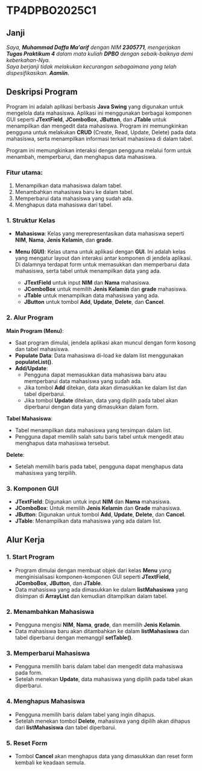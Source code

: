 # TP4DPBO2025C1

## Janji
_Saya, **Muhammad Daffa Ma'arif** dengan NIM **2305771**, mengerjakan **Tugas Praktikum 4** dalam mata kuliah **DPBO** dengan sebaik-baiknya demi keberkahan-Nya.  
Saya berjanji tidak melakukan kecurangan sebagaimana yang telah dispesifikasikan. **Aamiin.**_

## Deskripsi Program

Program ini adalah aplikasi berbasis **Java Swing** yang digunakan untuk mengelola data mahasiswa. Aplikasi ini menggunakan berbagai komponen GUI seperti **JTextField**, **JComboBox**, **JButton**, dan **JTable** untuk menampilkan dan mengedit data mahasiswa. Program ini memungkinkan pengguna untuk melakukan **CRUD** (Create, Read, Update, Delete) pada data mahasiswa, serta menampilkan informasi terkait mahasiswa di dalam tabel.

Program ini memungkinkan interaksi dengan pengguna melalui form untuk menambah, memperbarui, dan menghapus data mahasiswa.

### Fitur utama:
1. Menampilkan data mahasiswa dalam tabel.
2. Menambahkan mahasiswa baru ke dalam tabel.
3. Memperbarui data mahasiswa yang sudah ada.
4. Menghapus data mahasiswa dari tabel.

### 1. Struktur Kelas

- **Mahasiswa**: Kelas yang merepresentasikan data mahasiswa seperti **NIM**, **Nama**, **Jenis Kelamin**, dan **grade**.
- **Menu (GUI)**: Kelas utama untuk aplikasi dengan **GUI**. Ini adalah kelas yang mengatur layout dan interaksi antar komponen di jendela aplikasi. Di dalamnya terdapat form untuk memasukkan dan memperbarui data mahasiswa, serta tabel untuk menampilkan data yang ada.
  
  - **JTextField** untuk input **NIM** dan **Nama** mahasiswa.
  - **JComboBox** untuk memilih **Jenis Kelamin** dan **grade** mahasiswa.
  - **JTable** untuk menampilkan data mahasiswa yang ada.
  - **JButton** untuk tombol **Add**, **Update**, **Delete**, dan **Cancel**.

### 2. Alur Program

**Main Program (Menu)**:
- Saat program dimulai, jendela aplikasi akan muncul dengan form kosong dan tabel mahasiswa.
- **Populate Data**: Data mahasiswa di-load ke dalam list menggunakan **populateList()**.
- **Add/Update**:
  - Pengguna dapat memasukkan data mahasiswa baru atau memperbarui data mahasiswa yang sudah ada.
  - Jika tombol **Add** ditekan, data akan dimasukkan ke dalam list dan tabel diperbarui.
  - Jika tombol **Update** ditekan, data yang dipilih pada tabel akan diperbarui dengan data yang dimasukkan dalam form.
  
**Tabel Mahasiswa**:
- Tabel menampilkan data mahasiswa yang tersimpan dalam list.
- Pengguna dapat memilih salah satu baris tabel untuk mengedit atau menghapus data mahasiswa tersebut.

**Delete**:
- Setelah memilih baris pada tabel, pengguna dapat menghapus data mahasiswa yang terpilih.
  
### 3. Komponen GUI
- **JTextField**: Digunakan untuk input **NIM** dan **Nama** mahasiswa.
- **JComboBox**: Untuk memilih **Jenis Kelamin** dan **Grade** mahasiswa.
- **JButton**: Digunakan untuk tombol **Add**, **Update**, **Delete**, dan **Cancel**.
- **JTable**: Menampilkan data mahasiswa yang ada dalam list.

## Alur Kerja

### 1. Start Program
- Program dimulai dengan membuat objek dari kelas **Menu** yang menginisialisasi komponen-komponen GUI seperti **JTextField**, **JComboBox**, **JButton**, dan **JTable**.
- Data mahasiswa yang ada dimasukkan ke dalam **listMahasiswa** yang disimpan di **ArrayList** dan kemudian ditampilkan dalam tabel.

### 2. Menambahkan Mahasiswa
- Pengguna mengisi **NIM**, **Nama**, **grade**, dan memilih **Jenis Kelamin**.
- Data mahasiswa baru akan ditambahkan ke dalam **listMahasiswa** dan tabel diperbarui dengan memanggil **setTable()**.

### 3. Memperbarui Mahasiswa
- Pengguna memilih baris dalam tabel dan mengedit data mahasiswa pada form.
- Setelah menekan **Update**, data mahasiswa yang dipilih pada tabel akan diperbarui.

### 4. Menghapus Mahasiswa
- Pengguna memilih baris dalam tabel yang ingin dihapus.
- Setelah menekan tombol **Delete**, mahasiswa yang dipilih akan dihapus dari **listMahasiswa** dan tabel diperbarui.

### 5. Reset Form
- Tombol **Cancel** akan menghapus data yang dimasukkan dan reset form kembali ke keadaan semula.
